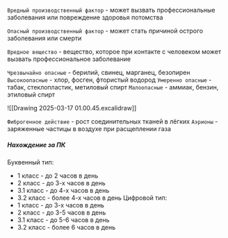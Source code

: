 `Вредный производственный фактор` - может вызвать профессиональные заболевания или повреждение здоровья потомства

`Опасный производственный фактор` - может стать причиной острого заболевания или смерти

`Вредное вещество` - вещество, которое при контакте с человеком может вызвать профессиональное заболевание

`Чрезвычайно опасные` - берилий, свинец, марганец, безопирен
`Высокоопасные` - хлор, фосген, фтористый водород
`Умеренно опасные` - табак, стеклопластик, метиловый спирт
`Малоопасные` - аммиак, бензин, этиловый спирт

![[Drawing 2025-03-17 01.00.45.excalidraw]]

`Фиброгенное действие` - рост соединительных тканей в лёгких
`Аэрионы` - заряженные частицы в воздухе при расщеплении газа

##### Нахождение за ПК
Буквенный тип:
* 1 класс - до 2 часов в день
* 2 класс - до 3-х часов в день
* 3.1 класс - до 4-х часов в день
* 3.2 класс - более 4-х часов в день
Цифровой тип:
* 1 класс - до 3-х часов в день
* 2 класс - до 3-5 часов в день
* 3.1 класс - до 5-6 часов в день
* 3.2 класс - более 6 часов в день

